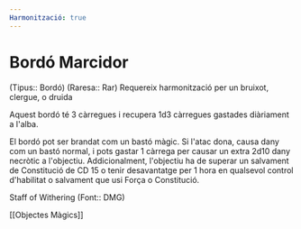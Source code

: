 ```yaml
---
Harmonització: true
---
```

# Bordó Marcidor

(Tipus:: Bordó) (Raresa:: Rar) 
Requereix harmonització per un bruixot, clergue, o druida

Aquest bordó té 3 càrregues i recupera 1d3 càrregues gastades diàriament a l'alba.

El bordó pot ser brandat com un bastó màgic. Si l'atac dona, causa dany com un bastó normal, i pots gastar 1 càrrega per causar un extra 2d10 dany necròtic a l'objectiu. Addicionalment, l'objectiu ha de superar un salvament de Constitució de CD 15 o tenir desavantatge per 1 hora en qualsevol control d'habilitat o salvament que usi Força o Constitució.

Staff of Withering (Font:: DMG)

[[Objectes Màgics]]